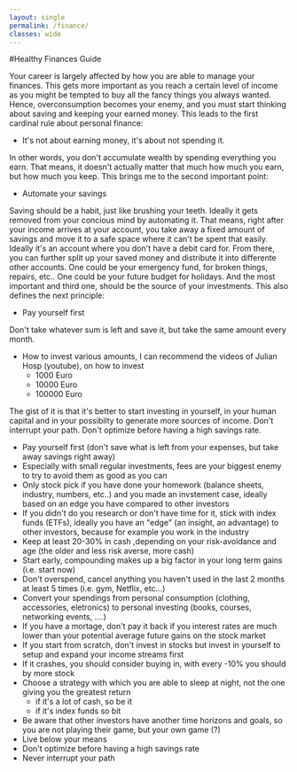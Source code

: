 ```yaml
---
layout: single
permalink: /finance/
classes: wide
---
```

#Healthy Finances Guide

Your career is largely affected by how you are able to manage your finances. This gets more important
as you reach  a certain level of income as you might be tempted to buy all the fancy things you always wanted. 
Hence, overconsumption becomes your enemy, and you must start thinking about saving and keeping your earned money. 
This leads to the first cardinal rule about personal finance:

* It's not about earning money, it's about not spending it. 

In other words, you don't accumulate wealth by spending everything you earn. That means, it doesn't actually matter that much how much you earn, but how much you keep. 
This brings me to the second important point: 

*  Automate your savings

Saving should be a habit, just like brushing your teeth. Ideally it gets removed from your concious mind by automating it. That means, right after your income 
arrives at your account, you take away a fixed amount of savings and move it to a safe space where it can't be spent that easily. Ideally it's an account
where you don't have a debit card for. From there, you can further split up your saved money and distribute it into differente other accounts. One could 
be your emergency fund, for broken things, repairs, etc.. One could be your future budget for holidays. And the most important and third one, should be the source
of your investments. This also defines the next principle:

* Pay yourself first

Don't take whatever sum is left and save it, but take the same amount every month.

* How to invest various amounts, I can recommend the videos of Julian Hosp (youtube), on how to invest 
  - 1000 Euro
  - 10000 Euro
  - 100000 Euro
  
  
The gist of it is that it's better to start investing in yourself, in your human capital and in your possibilty to generate more sources of income. 
Don't interrupt your path. Don't optimize before having a high savings rate. 




- Pay yourself first (don't save what is left from your expenses, but take away savings right away)
- Especially with small regular investments, fees are your biggest enemy to try to avoid them as good as you can
- Only stock pick if you have done your homework (balance sheets, industry, numbers, etc..) and you made an invstement case, ideally based on an edge you have
  compared to other investors
- If you didn't do you research or don't have time for it, stick with index funds (ETFs), ideally you have an "edge" (an insight, an advantage) to other investors, because for example you work in the industry
- Keep at least 20-30% in cash ,depending on your risk-avoidance and age (the older and less risk averse, more cash)
- Start early, compounding makes up a big factor in your long term gains (i.e. start now)
- Don't overspend, cancel anything you haven't used in the last 2 months at least 5 times (i.e. gym, Netflix, etc...)
- Convert your spendings from personal consumption (clothing, accessories, eletronics) to personal investing (books, courses, networking events, ....)
- If you have a mortage, don't pay it back if you interest rates are much lower than your potential average future gains on the stock market
- If you start from scratch, don't invest in stocks but invest in yourself to setup and expand your income streams first
- If it crashes, you should consider buying in, with every -10% you should by more stock
- Choose a strategy with which you are able to sleep at night, not the one giving you the greatest return
	- if it's a lot of cash, so be it
	- if it's index funds so bit
- Be aware that other investors have another time horizons and goals, so you are not playing their game, but your own game (?)
- Live below your means
- Don't optimize before having a high savings rate
- Never interrupt your path